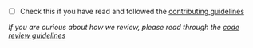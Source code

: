 <!--
Thanks for contributing to Backpack :pray:

Please include a description of the changes you are introducing and some screenshots if appropriate.
-->

+ [ ] Check this if you have read and followed the [contributing guidelines](https://github.com/Skyscanner/backpack-ios/blob/master/CONTRIBUTING.md)


_If you are curious about how we review, please read through the [code review guidelines](https://github.com/Skyscanner/backpack/blob/master/CODE_REVIEW_GUIDELINES.md)_
